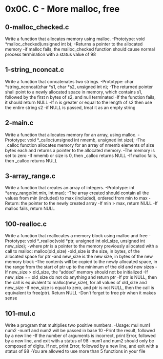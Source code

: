# 0x0C. C - More malloc, free

## 0-malloc_checked.c
Write a function that allocates memory using malloc.
-Prototype: void *malloc_checked(unsigned int b);
-Returns a pointer to the allocated memory
-if malloc fails, the malloc_checked function should cause normal process termination with a status value of 98

## 1-string_nconcat.c
Write a function that concatenates two strings.
-Prototype: char *string_nconcat(char *s1, char *s2, unsigned int n);
-The returned pointer shall point to a newly allocated space in memory, which contains s1, followed by the first n bytes of s2, and null terminated
-If the function fails, it should return NULL
-If n is greater or equal to the length of s2 then use the entire string s2
-if NULL is passed, treat it as an empty string

## 2-main.c
Write a function that allocates memory for an array, using malloc.
-Prototype: void *_calloc(unsigned int nmemb, unsigned int size);
-The _calloc function allocates memory for an array of nmemb elements of size bytes each and returns a pointer to the allocated memory.
-The memory is set to zero
-If nmemb or size is 0, then _calloc returns NULL
-If malloc fails, then _calloc returns NULL

## 3-array_range.c
Write a function that creates an array of integers.
-Prototype: int *array_range(int min, int max);
-The array created should contain all the values from min (included) to max (included), ordered from min to max
-Return: the pointer to the newly created array
-If min > max, return NULL
-If malloc fails, return NULL

## 100-realloc.c
Write a function that reallocates a memory block using malloc and free
-Prototype: void *_realloc(void *ptr, unsigned int old_size, unsigned int new_size);
-where ptr is a pointer to the memory previously allocated with a call to malloc: malloc(old_size)
-old_size is the size, in bytes, of the allocated space for ptr
-and new_size is the new size, in bytes of the new memory block
-The contents will be copied to the newly allocated space, in the range from the start of ptr up to the minimum of the old and new sizes
-If new_size > old_size, the “added” memory should not be initialized
-If new_size == old_size do not do anything and return ptr
-If ptr is NULL, then the call is equivalent to malloc(new_size), for all values of old_size and new_size
-If new_size is equal to zero, and ptr is not NULL, then the call is equivalent to free(ptr). Return NULL
-Don’t forget to free ptr when it makes sense

## 101-mul.c
Write a program that multiplies two positive numbers.
-Usage: mul num1 num2
-num1 and num2 will be passed in base 10
-Print the result, followed by a new line
-If the number of arguments is incorrect, print Error, followed by a new line, and exit with a status of 98
-num1 and num2 should only be composed of digits. If not, print Error, followed by a new line, and exit with a status of 98
-You are allowed to use more than 5 functions in your file


